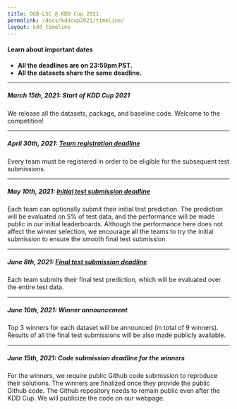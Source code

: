 ```yaml
---
title: OGB-LSC @ KDD Cup 2021
permalink: /docs/kddcup2021/timeline/
layout: kdd_timeline
---
```


#### **Learn about important dates** 
- **All the deadlines are on 23:59pm PST.** 
- **All the datasets share the same deadline.** 

-------


##### **March 15th, 2021: Start of KDD Cup 2021**
We release all the datasets, package, and baseline code. Welcome to the competition!

-------

##### **April 30th, 2021: [Team registration deadline](../participate/#registration)**
Every team must be registered in order to be eligible for the subsequent test submissions.

-------

##### **May 10th, 2021: [Initial test submission deadline](../participate/#initial)**
Each team can optionally submit their initial test prediction.
The prediction will be evaluated on 5% of test data, and the performance will be made public in our initial leaderboards.
Although the performance here does not affect the winner selection, we encourage all the teams to try the initial submission to ensure the smooth final test submission.

--------

##### **June 8th, 2021: [Final test submission deadline](../participate/#final)**
Each team submits their final test prediction, which will be evaluated over the entire test data.

-------

##### **June 10th, 2021: Winner announcement**
Top 3 winners for each dataset will be announced (in total of 9 winners). 
Results of all the final test submissions will be also made publicly available.

--------

##### **June 15th, 2021: Code submission deadline for the winners**
For the winners, we require public Github code submission to reproduce their solutions.
The winners are finalized once they provide the public Github code. The Github repository needs to remain public even after the KDD Cup. We will publicize the code on our webpage.
